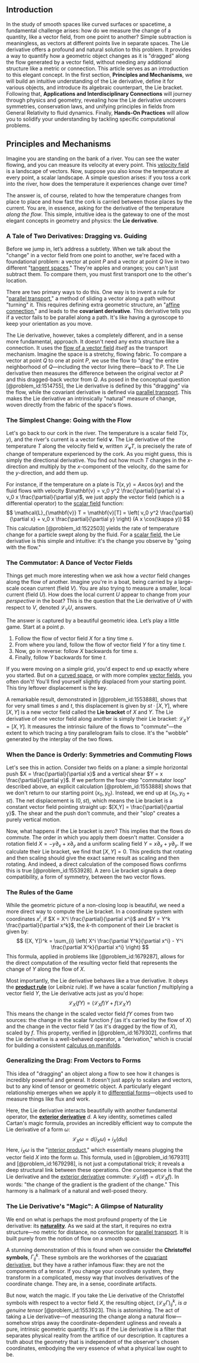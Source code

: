 ## Introduction
In the study of smooth spaces like curved surfaces or spacetime, a fundamental challenge arises: how do we measure the change of a quantity, like a vector field, from one point to another? Simple subtraction is meaningless, as vectors at different points live in separate spaces. The Lie derivative offers a profound and natural solution to this problem. It provides a way to quantify how a geometric object changes as it is "dragged" along the flow generated by a vector field, without needing any additional structure like a metric or connection. This article serves as an introduction to this elegant concept. In the first section, **Principles and Mechanisms**, we will build an intuitive understanding of the Lie derivative, define it for various objects, and introduce its algebraic counterpart, the Lie bracket. Following that, **Applications and Interdisciplinary Connections** will journey through physics and geometry, revealing how the Lie derivative uncovers symmetries, conservation laws, and unifying principles in fields from General Relativity to fluid dynamics. Finally, **Hands-On Practices** will allow you to solidify your understanding by tackling specific computational problems.

## Principles and Mechanisms

Imagine you are standing on the bank of a river. You can see the water flowing, and you can measure its velocity at every point. This [velocity field](@article_id:270967) is a landscape of vectors. Now, suppose you also know the temperature at every point, a scalar landscape. A simple question arises: if you toss a cork into the river, how does the temperature it experiences change over time?

The answer is, of course, related to how the temperature changes from place to place and how fast the cork is carried between those places by the current. You are, in essence, asking for the derivative of the temperature *along the flow*. This simple, intuitive idea is the gateway to one of the most elegant concepts in geometry and physics: the **Lie derivative**.

### A Tale of Two Derivatives: Dragging vs. Guiding

Before we jump in, let’s address a subtlety. When we talk about the "change" in a vector field from one point to another, we're faced with a foundational problem: a vector at point $P$ and a vector at point $Q$ live in two different "[tangent spaces](@article_id:198643)." They're apples and oranges; you can't just subtract them. To compare them, you must first transport one to the other's location.

There are two primary ways to do this. One way is to invent a rule for "[parallel transport](@article_id:160177)," a method of sliding a vector along a path without "turning" it. This requires defining extra geometric structure, an "[affine connection](@article_id:159658)," and leads to the **covariant derivative**. This derivative tells you if a vector fails to be parallel along a path. It's like having a gyroscope to keep your orientation as you move.

The Lie derivative, however, takes a completely different, and in a sense more fundamental, approach. It doesn't need any extra structure like a connection. It uses the [flow of a vector field](@article_id:179741) *itself* as the transport mechanism. Imagine the space is a stretchy, flowing fabric. To compare a vector at point $Q$ to one at point $P$, we use the flow to "drag" the entire neighborhood of $Q$—including the vector living there—back to $P$. The Lie derivative then measures the difference between the original vector at $P$ and this dragged-back vector from $Q$. As posed in the conceptual question [@problem_id:1514755], the Lie derivative is defined by this "dragging" via the flow, while the covariant derivative is defined via [parallel transport](@article_id:160177). This makes the Lie derivative an intrinsically "natural" measure of change, woven directly from the fabric of the space's flows.

### The Simplest Change: Going with the Flow

Let's go back to our cork in the river. The temperature is a scalar field $T(x,y)$, and the river's current is a vector field $\mathbf{v}$. The Lie derivative of the temperature $T$ along the velocity field $\mathbf{v}$, written $\mathcal{L}_{\mathbf{v}} T$, is precisely the rate of change of temperature experienced by the cork. As you might guess, this is simply the directional derivative. You find out how much $T$ changes in the $x$-direction and multiply by the $x$-component of the velocity, do the same for the $y$-direction, and add them up.

For instance, if the temperature on a plate is $T(x,y) = A x \cos(\kappa y)$ and the fluid flows with velocity $\mathbf{v} = v_0 y^2 \frac{\partial}{\partial x} + v_0 x \frac{\partial}{\partial y}$, we just apply the vector field (which is a differential operator) to the [scalar field](@article_id:153816) function:
$$
\mathcal{L}_{\mathbf{v}} T = \mathbf{v}[T] = \left( v_0 y^2 \frac{\partial}{\partial x} + v_0 x \frac{\partial}{\partial y} \right) (A x \cos(\kappa y))
$$
This calculation [@problem_id:1522503] yields the rate of temperature change for a particle swept along by the fluid. For a [scalar field](@article_id:153816), the Lie derivative is this simple and intuitive: it's the change you observe by "going with the flow."

### The Commutator: A Dance of Vector Fields

Things get much more interesting when we ask how a *vector* field changes along the flow of another. Imagine you're in a boat, being carried by a large-scale ocean current (field $V$). You are also trying to measure a smaller, local current (field $U$). How does the local current $U$ appear to change from *your perspective* in the boat? This is the question that the Lie derivative of $U$ with respect to $V$, denoted $\mathcal{L}_V U$, answers.

The answer is captured by a beautiful geometric idea. Let’s play a little game. Start at a point $p$.
1.  Follow the flow of vector field $X$ for a tiny time $s$.
2.  From where you land, follow the flow of vector field $Y$ for a tiny time $t$.
3.  Now, go in reverse: follow $X$ backwards for time $s$.
4.  Finally, follow $Y$ backwards for time $t$.

If you were moving on a simple grid, you'd expect to end up exactly where you started. But on a [curved space](@article_id:157539), or with more complex [vector fields](@article_id:160890), you often don't! You'll find yourself slightly displaced from your starting point. This tiny leftover displacement is the key.

A remarkable result, demonstrated in [@problem_id:1553888], shows that for very small times $s$ and $t$, this displacement is given by $st \cdot [X,Y]$, where $[X,Y]$ is a new vector field called the **Lie bracket** of $X$ and $Y$. The Lie derivative of one vector field along another is simply their Lie bracket: $\mathcal{L}_X Y = [X,Y]$. It measures the intrinsic failure of the flows to "commute"—the extent to which tracing a tiny parallelogram fails to close. It's the "wobble" generated by the interplay of the two flows.

### When the Dance is Orderly: Symmetries and Commuting Flows

Let's see this in action. Consider two fields on a plane: a simple horizontal push $X = \frac{\partial}{\partial x}$ and a vertical shear $Y = x \frac{\partial}{\partial y}$. If we perform the four-step "commutator loop" described above, an explicit calculation [@problem_id:1553888] shows that we don't return to our starting point $(x_0, y_0)$. Instead, we end up at $(x_0, y_0 + st)$. The net displacement is $(0, st)$, which means the Lie bracket is a constant vector field pointing straight up: $[X,Y] = \frac{\partial}{\partial y}$. The shear and the push don't commute, and their "slop" creates a purely vertical motion.

Now, what happens if the Lie bracket is zero? This implies that the flows *do* commute. The order in which you apply them doesn't matter. Consider a rotation field $X = -y \partial_x + x \partial_y$ and a uniform scaling field $Y = x \partial_x + y \partial_y$. If we calculate their Lie bracket, we find that $[X,Y] = 0$. This predicts that rotating and then scaling should give the exact same result as scaling and then rotating. And indeed, a direct calculation of the composed flows confirms this is true [@problem_id:1553928]. A zero Lie bracket signals a deep compatibility, a form of symmetry, between the two vector flows.

### The Rules of the Game

While the geometric picture of a non-closing loop is beautiful, we need a more direct way to compute the Lie bracket. In a coordinate system with coordinates $x^i$, if $X = X^i \frac{\partial}{\partial x^i}$ and $Y = Y^k \frac{\partial}{\partial x^k}$, the $k$-th component of their Lie bracket is given by:
$$
([X, Y])^k = \sum_{i} \left( X^i \frac{\partial Y^k}{\partial x^i} - Y^i \frac{\partial X^k}{\partial x^i} \right)
$$
This formula, applied in problems like [@problem_id:1679287], allows for the direct computation of the resulting vector field that represents the change of $Y$ along the flow of $X$.

Most importantly, the Lie derivative behaves like a true derivative. It obeys the **[product rule](@article_id:143930)** (or Leibniz rule). If we have a scalar function $f$ multiplying a vector field $Y$, the Lie derivative acts just as you'd hope:
$$
\mathcal{L}_X(fY) = (\mathcal{L}_X f)Y + f(\mathcal{L}_X Y)
$$
This means the change in the scaled vector field $fY$ comes from two sources: the change in the scalar function $f$ (as it's carried by the flow of $X$) and the change in the vector field $Y$ (as it's dragged by the flow of $X$), scaled by $f$. This property, verified in [@problem_id:1679302], confirms that the Lie derivative is a well-behaved operator, a "derivation," which is crucial for building a consistent [calculus on manifolds](@article_id:269713).

### Generalizing the Drag: From Vectors to Forms

This idea of "dragging" an object along a flow to see how it changes is incredibly powerful and general. It doesn't just apply to scalars and vectors, but to any kind of tensor or geometric object. A particularly elegant relationship emerges when we apply it to [differential forms](@article_id:146253)—objects used to measure things like flux and work.

Here, the Lie derivative interacts beautifully with another fundamental operator, the **[exterior derivative](@article_id:161406)** $d$. A key identity, sometimes called Cartan's magic formula, provides an incredibly efficient way to compute the Lie derivative of a form $\omega$:
$$
\mathcal{L}_X \omega = d(i_X \omega) + i_X(d\omega)
$$
Here, $i_X \omega$ is the "[interior product](@article_id:157633)," which essentially means plugging the vector field $X$ into the form $\omega$. This formula, used in [@problem_id:1679311] and [@problem_id:1679298], is not just a computational trick; it reveals a deep structural link between these operations. One consequence is that the Lie derivative and the [exterior derivative](@article_id:161406) commute: $\mathcal{L}_X (df) = d(\mathcal{L}_X f)$. In words: "the change of the gradient is the gradient of the change." This harmony is a hallmark of a natural and well-posed theory.

### The Lie Derivative's "Magic": A Glimpse of Naturality

We end on what is perhaps the most profound property of the Lie derivative: its **[naturality](@article_id:269808)**. As we said at the start, it requires no extra structure—no metric for distance, no connection for [parallel transport](@article_id:160177). It is built purely from the notion of flow on a smooth space.

A stunning demonstration of this is found when we consider the **Christoffel symbols**, $\Gamma^k_{ij}$. These symbols are the workhorses of the [covariant derivative](@article_id:151982), but they have a rather infamous flaw: they are not the components of a tensor. If you change your coordinate system, they transform in a complicated, messy way that involves derivatives of the coordinate change. They are, in a sense, coordinate artifacts.

But now, watch the magic. If you take the Lie derivative of the Christoffel symbols with respect to a vector field $X$, the resulting object, $(\mathcal{L}_X \Gamma)^k_{ij}$, *is a genuine tensor* [@problem_id:1553923]. This is astonishing. The act of taking a Lie derivative—of measuring the change along a natural flow—somehow strips away the coordinate-dependent ugliness and reveals a pure, intrinsic geometric quantity. It's as if the Lie derivative is a filter that separates physical reality from the artifice of our description. It captures a truth about the geometry that is independent of the observer's chosen coordinates, embodying the very essence of what a physical law ought to be.